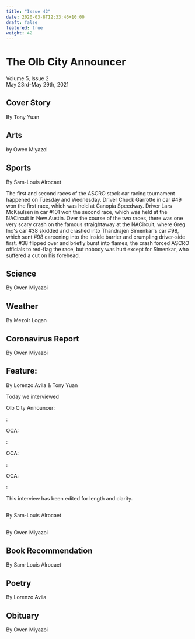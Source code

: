 ```yaml
---
title: "Issue 42"
date: 2020-03-8T12:33:46+10:00
draft: false
featured: true
weight: 42
---
```


# The Olb City Announcer    
Volume 5, Issue 2   
May 23rd-May 29th, 2021    

## Cover Story
By Tony Yuan



## Arts
by Owen Miyazoi



## Sports
By Sam-Louis Alrocaet

The first and second races of the ASCRO stock car racing tournament happened on Tuesday and Wednesday. Driver Chuck Garrotte in car #49 won the first race, which was held at Canopia Speedway. Driver Lars McKaulsen in car #101 won the second race, which was held at the NACircuit in New Austin. Over the course of the two races, there was one very scary crash on the famous straightaway at the NACircuit, where Greg Ino's car #38 skidded and crashed into Thandrajen Simenkar's car #98, which sent #98 careening into the inside barrier and crumpling driver-side first. #38 flipped over and briefly burst into flames; the crash forced ASCRO officials to red-flag the race, but nobody was hurt except for Simenkar, who suffered a cut on his forehead.

## Science
By Owen Miyazoi



## Weather
By Mezoir Logan



## Coronavirus Report
By Owen Miyazoi    



## Feature: 
By Lorenzo Avila & Tony Yuan

Today we interviewed

Olb City Announcer: 

: 

OCA: 

: 

OCA: 

: 

OCA: 

: 

This interview has been edited for length and clarity.

## 
By Sam-Louis Alrocaet



## 
By Owen Miyazoi



## Book Recommendation
By Sam-Louis Alrocaet



## Poetry
By Lorenzo Avila



## Obituary
By Owen Miyazoi

